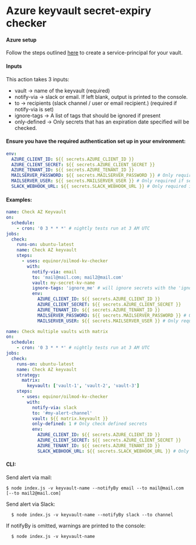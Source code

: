 # Azure keyvault secret-expiry checker

#### Azure setup
Follow the steps outlined [here](https://www.npmjs.com/package/@azure/keyvault-secrets#configuring-your-key-vault) to create a service-principal for your vault.

#### Inputs
This action takes 3 inputs:
* vault -> name of the keyvault (required)
* notify-via -> slack or email. If left blank, output is printed to the console.
* to -> recipients (slack channel / user or email recipient.) (required if notify-via is set)
* ignore-tags -> A list of tags that should be ignored if present
* only-defined -> Only secrets that has an expiration date specified will be checked.


#### Ensure you have the required authentication set up in your environment:
```yaml
env:
  AZURE_CLIENT_ID: ${{ secrets.AZURE_CLIENT_ID }}
  AZURE_CLIENT_SECRET: ${{ secrets.AZURE_CLIENT_SECRET }}
  AZURE_TENANT_ID: ${{ secrets.AZURE_TENANT_ID }}
  MAILSERVER_PASSWORD: ${{ secrets.MAILSERVER_PASSWORD }} # Only required if sending email
  MAILSERVER_USER: ${{ secrets.MAILSERVER_USER }} # Only required if sending email
  SLACK_WEBHOOK_URL: ${{ secrets.SLACK_WEBHOOK_URL }} # Only required if notifying via slack
```


#### Examples:
```yaml
name: Check AZ Keyvault
on:
  schedule:
    - cron: '0 3 * * *' # nightly tests run at 3 AM UTC
jobs:
  check:
    runs-on: ubuntu-latest
    name: Check AZ keyvault
    steps:
      - uses: equinor/oilmod-kv-checker
        with:
          notify-via: email
          to: 'mail@mail.com; mail2@mail.com'
          vault: my-secret-kv-name
          ignore-tags: 'ignore_me' # will ignore secrets with the 'ignore_me' tag
          env:
            AZURE_CLIENT_ID: ${{ secrets.AZURE_CLIENT_ID }}
            AZURE_CLIENT_SECRET: ${{ secrets.AZURE_CLIENT_SECRET }}
            AZURE_TENANT_ID: ${{ secrets.AZURE_TENANT_ID }}
            MAILSERVER_PASSWORD: ${{ secrets.MAILSERVER_PASSWORD }} # Only required if sending email
            MAILSERVER_USER: ${{ secrets.MAILSERVER_USER }} # Only required if sending email
```


```yaml
name: Check multiple vaults with matrix
on:
  schedule:
    - cron: '0 3 * * *' # nightly tests run at 3 AM UTC
jobs:
  check:
    runs-on: ubuntu-latest
    name: Check AZ keyvault
    strategy:
      matrix:
        keyvault: ['vault-1', 'vault-2', 'vault-3']
    steps:
      - uses: equinor/oilmod-kv-checker
        with:
          notify-via: slack
          to: '#my-alert-channel'
          vault: ${{ matrix.keyvault }}
          only-defined: 1 # Only check defined secrets
          env:
            AZURE_CLIENT_ID: ${{ secrets.AZURE_CLIENT_ID }}
            AZURE_CLIENT_SECRET: ${{ secrets.AZURE_CLIENT_SECRET }}
            AZURE_TENANT_ID: ${{ secrets.AZURE_TENANT_ID }}
            SLACK_WEBHOOK_URL: ${{ secrets.SLACK_WEBHOOK_URL }} # Only required if notifying via slack
```

#### CLI:

Send alert via mail:
```shell script
$ node index.js -v keyvault-name --notifyBy email --to mail@mail.com [--to mail2@mail.com]
```

Send alert via Slack:
```shell script
  $ node index.js -v keyvault-name --notifyBy slack --to channel
```
If notifyBy is omitted, warnings are printed to the console:

```shell script
  $ node index.js -v keyvault-name
```
